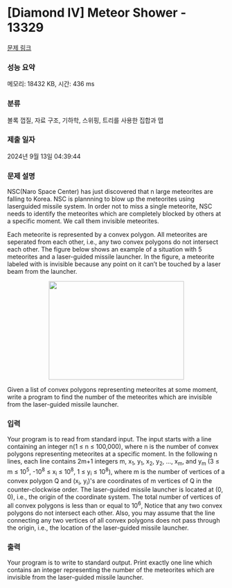 # [Diamond IV] Meteor Shower - 13329 

[문제 링크](https://www.acmicpc.net/problem/13329) 

### 성능 요약

메모리: 18432 KB, 시간: 436 ms

### 분류

볼록 껍질, 자료 구조, 기하학, 스위핑, 트리를 사용한 집합과 맵

### 제출 일자

2024년 9월 13일 04:39:44

### 문제 설명

<p>NSC(Naro Space Center) has just discovered that n large meteorites are falling to Korea. NSC is plannning to blow up the meteorites using laserguided missile system. In order not to miss a single meteorite, NSC needs to identify the meteorites which are completely blocked by others at a specific moment. We call them invisible meteorites.</p>

<p>Each meteorite is represented by a convex polygon. All meteorites are seperated from each other, i.e., any two convex polygons do not intersect each other. The figure below shows an example of a situation with 5 meteorites and a laser-guided missile launcher. In the figure, a meteorite labeled with is invisible because any point on it can’t be touched by a laser beam from the launcher. </p>

<p style="text-align: center;"><img alt="" src="https://onlinejudgeimages.s3-ap-northeast-1.amazonaws.com/problem/13329/1.png" style="height:227px; width:312px"></p>

<p>Given a list of convex polygons representing meteorites at some moment, write a program to find the number of the meteorites which are invisible from the laser-guided missile launcher.</p>

### 입력 

 <p>Your program is to read from standard input. The input starts with a line containing an integer n(1 ≤ n ≤ 100,000), where n is the number of convex polygons representing meteorites at a specific moment. In the following n lines, each line contains 2m+1 integers m, x<sub>1</sub>, y<sub>1</sub>, x<sub>2</sub>, y<sub>2</sub>, ..., x<sub>m</sub>, and y<sub>m</sub> (3 ≤ m ≤ 10<sup>5</sup>, -10<sup>8</sup> ≤ x<sub>i</sub> ≤ 10<sup>8</sup>, 1 ≤ y<sub>i</sub> ≤ 10<sup>8</sup>), where m is the number of vertices of a convex polygon Q and (x<sub>i</sub>, y<sub>i</sub>)'s are coordinates of m vertices of Q in the counter-clockwise order. The laser-guided missile launcher is located at (0, 0), i.e., the origin of the coordinate system. The total number of vertices of all convex polygons is less than or equal to 10<sup>6</sup>, Notice that any two convex polygons do not intersect each other. Also, you may assume that the line connecting any two vertices of all convex polygons does not pass through the origin, i.e., the location of the laser-guided missile launcher.</p>

### 출력 

 <p>Your program is to write to standard output. Print exactly one line which contains an integer representing the number of the meteorites which are invisible from the laser-guided missile launcher.</p>

